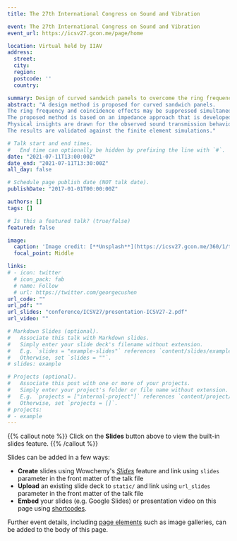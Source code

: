 ```yaml
---
title: The 27th International Congress on Sound and Vibration

event: The 27th International Congress on Sound and Vibration
event_url: https://icsv27.gcon.me/page/home

location: Virtual held by IIAV
address:
  street: 
  city: 
  region: 
  postcode: ''
  country: 

summary: Design of curved sandwich panels to overcome the ring frequency and coincidence effects.
abstract: "A design method is proposed for curved sandwich panels. 
The ring frequency and coincidence effects may be suppressed simultaneously based on such method, resulting in improved sound transmission loss properties of the curved sandwich panel in the low frequency range.
The proposed method is based on an impedance approach that is developed for the estimation of the sound transmission loss of curved sandwich panels.
Physical insights are drawn for the observed sound transmission behaviour of the panel based on the impedance approach over the frequency range of interest.
The results are validated against the finite element simulations."

# Talk start and end times.
#   End time can optionally be hidden by prefixing the line with `#`.
date: "2021-07-11T13:00:00Z"
date_end: "2021-07-11T13:30:00Z"
all_day: false

# Schedule page publish date (NOT talk date).
publishDate: "2017-01-01T00:00:00Z"

authors: []
tags: []

# Is this a featured talk? (true/false)
featured: false

image:
  caption: 'Image credit: [**Unsplash**](https://icsv27.gcon.me/360/1/tour/)'
  focal_point: Middle

links:
# - icon: twitter
  # icon_pack: fab
  # name: Follow
  # url: https://twitter.com/georgecushen
url_code: ""
url_pdf: ""
url_slides: "conference/ICSV27/presentation-ICSV27-2.pdf"
url_video: ""

# Markdown Slides (optional).
#   Associate this talk with Markdown slides.
#   Simply enter your slide deck's filename without extension.
#   E.g. `slides = "example-slides"` references `content/slides/example-slides.md`.
#   Otherwise, set `slides = ""`.
# slides: example

# Projects (optional).
#   Associate this post with one or more of your projects.
#   Simply enter your project's folder or file name without extension.
#   E.g. `projects = ["internal-project"]` references `content/project/deep-learning/index.md`.
#   Otherwise, set `projects = []`.
# projects:
# - example
---
```


{{% callout note %}}
Click on the **Slides** button above to view the built-in slides feature.
{{% /callout %}}

Slides can be added in a few ways:

- **Create** slides using Wowchemy's [*Slides*](https://wowchemy.com/docs/managing-content/#create-slides) feature and link using `slides` parameter in the front matter of the talk file
- **Upload** an existing slide deck to `static/` and link using `url_slides` parameter in the front matter of the talk file
- **Embed** your slides (e.g. Google Slides) or presentation video on this page using [shortcodes](https://wowchemy.com/docs/writing-markdown-latex/).

Further event details, including [page elements](https://wowchemy.com/docs/writing-markdown-latex/) such as image galleries, can be added to the body of this page.
